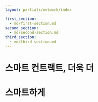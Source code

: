 ```yaml
---
layout: partials/network/index

first_section: 
  - md/first-section.md
second_section: 
  - md/second-section.md
third_section: 
  - md/third-section.md
---
```


# 스마트 컨트랙트, 더욱 더
# 스마트하게


